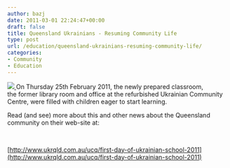 ```yaml
---
author: bazj
date: 2011-03-01 22:24:47+00:00
draft: false
title: Queensland Ukrainians - Resuming Community Life
type: post
url: /education/queensland-ukrainians-resuming-community-life/
categories:
- Community
- Education
---
```


[![](http://www.ozeukes.com/wp-content/uploads/2011/03/auq-logo1.png)
](http://www.ozeukes.com/wp-content/uploads/2011/03/auq-logo1.png)On Thursday 25th February 2011, the newly prepared classroom, the former library room and office at the refurbished Ukrainian Community Centre, were filled with children eager to start learning.

Read (and see) more about this and other news about the Queensland community on their web-site at:

 

[http://www.ukrqld.com.au/ucq/first-day-of-ukrainian-school-2011](http://www.ukrqld.com.au/ucq/first-day-of-ukrainian-school-2011)
